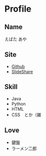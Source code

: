 # Profile
## Name
えばた あや

## Site
- [Github](https://github.com/AyaEbata)
- [SlideShare](https://www.slideshare.net/AyaEbata)

## Skill
- Java
- Python
- HTML
- CSS　とか（雑

## Love
- 鍵盤
- ラーメン二郎

